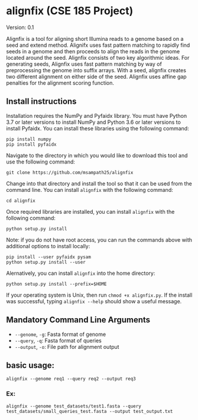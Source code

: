 # alignfix (CSE 185 Project)

Version: 0.1

Alignfix is a tool for aligning short Illumina reads to a genome based on a seed and extend method.
Alignifx uses fast pattern matching to rapidly find seeds in a genome and then proceeds to align the reads 
in the genome located around the seed. Alignfix consists of two key algorithmic ideas. For generating seeds,
Alignfix uses fast pattern matching by way of preprocessing the genome into suffix arrays. With a seed, alignfix creates
two different alignment on either side of the seed. Alignfix uses affine gap penalties for the alignment scoring
function.

## Install instructions
Installation requires the NumPy and Pyfaidx library. You must have Python 3.7 or later versions to install NumPy and Python 3.6 or later versions to install Pyfaidx.
You can install these libraries using the following command:
```
pip install numpy
pip install pyfaidx
```
Navigate to the directory in which you would like to download this tool and use the following command:
```
git clone https://github.com/msampath25/alignfix
```
Change into that directory and install the tool so that it can be used from the command line. You can install ```alignfix``` with the following command:
```
cd alignfix
```
Once required libraries are installed, you can install ```alignfix``` with the following command: 
```
python setup.py install
```
Note: if you do not have root access, you can run the commands above with additional options to install locally:
```
pip install --user pyfaidx pysam
python setup.py install --user
```
Alernatively, you can install ```alignfix``` into the home directory:
```
python setup.py install --prefix=$HOME
```
If your operating system is Unix, then run ```chmod +x alignfix.py```.
If the install was successful, typing ```alignfix --help``` should show a useful message. 

## Mandatory Command Line Arguments
- `--genome`, `-g`: Fasta format of genome
- `--query`, `-q`: Fasta format of queries
- `--output`, `-o`: File path for alignment output

## basic usage:
```unix
alignfix --genome req1 --query req2 --output req3
```
### Ex:
```unix
alignfix --genome test_datasets/test1.fasta --query test_datasets/small_queries_test.fasta --output test_output.txt
```
